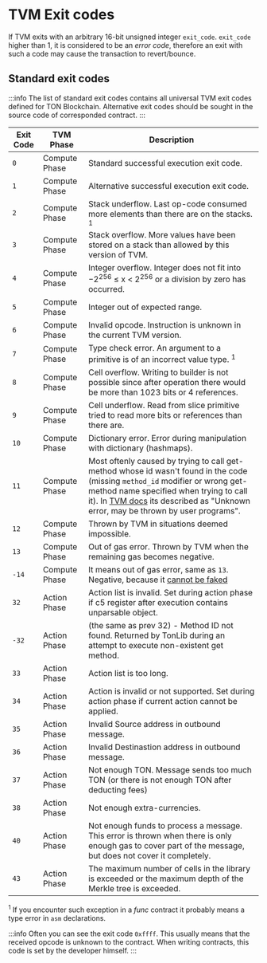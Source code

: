 # TVM Exit codes

If TVM exits with an arbitrary 16-bit unsigned integer `exit_code`. `exit_code` higher than 1, it is considered to be an _error code_, therefore an exit with such a code may cause the transaction to revert/bounce. 

## Standard exit codes

:::info
The list of standard exit codes contains all universal TVM exit codes defined for TON Blockchain. Alternative exit codes should be sought in the source code of corresponded contract.
:::

| Exit Code | TVM Phase     | Description   
| --------- | ------------- | -------------                                                    
| `0`      | Compute Phase | Standard successful execution exit code.
| `1`      | Compute Phase | Alternative successful execution exit code.
| `2`      | Compute Phase | Stack underflow. Last op-code consumed more elements than there are on the stacks. <sup>1</sup>
| `3`      | Compute Phase | Stack overflow. More values have been stored on a stack than allowed by this version of TVM.
| `4`      | Compute Phase | Integer overflow. Integer does not fit into −2<sup>256</sup> ≤ x < 2<sup>256</sup> or a division by zero has occurred.
| `5`      | Compute Phase | Integer out of expected range.
| `6`      | Compute Phase | Invalid opcode. Instruction is unknown in the current TVM version.
| `7`      | Compute Phase | Type check error. An argument to a primitive is of an incorrect value type. <sup>1</sup>
| `8`      | Compute Phase | Cell overflow. Writing to builder is not possible since after operation there would be more than 1023 bits or 4 references.
| `9`      | Compute Phase | Cell underflow. Read from slice primitive tried to read more bits or references than there are.
| `10`     | Compute Phase | Dictionary error. Error during manipulation with dictionary (hashmaps).
| `11`     | Compute Phase | Most oftenly caused by trying to call get-method whose id wasn't found in the code (missing `method_id` modifier or wrong get-method name specified when trying to call it). In [TVM docs](https://ton.org/tvm.pdf) its described as "Unknown error, may be thrown by user programs". | 
| `12`     | Compute Phase | Thrown by TVM in situations deemed impossible.
| `13`     | Compute Phase | Out of gas error. Thrown by TVM when the remaining gas becomes negative.
| `-14`    | Compute Phase | It means out of gas error, same as `13`. Negative, because it [cannot be faked](https://github.com/ton-blockchain/ton/blob/20758d6bdd0c1327091287e8a620f660d1a9f4da/crypto/vm/vm.cpp#L492)                                                
| `32`     | Action Phase  | Action list is invalid. Set during action phase if c5 register after execution contains unparsable object.
| `-32`    | Action Phase  | (the same as prev 32) - Method ID not found. Returned by TonLib during an attempt to execute non-existent get method.
| `33`     | Action Phase  | Action list is too long. 
| `34`     | Action Phase  | Action is invalid or not supported. Set during action phase if current action cannot be applied.
| `35`     | Action Phase  | Invalid Source address in outbound message.      
| `36`     | Action Phase  | Invalid Destinastion address in outbound message.
| `37`     | Action Phase  | Not enough TON. Message sends too much TON (or there is not enough TON after deducting fees)                             
| `38`     | Action Phase  | Not enough extra-currencies.
| `40`     | Action Phase  | Not enough funds to process a message. This error is thrown when there is only enough gas to cover part of the message, but does not cover it completely.
| `43`     | Action Phase  | The maximum number of cells in the library is exceeded or the maximum depth of the Merkle tree is exceeded.

<sup>1</sup> If you encounter such exception in a _func_ contract it probably means a type error in `asm` declarations.

:::info
Often you can see the exit code `0xffff`. This usually means that the received opcode is unknown to the contract. When writing contracts, this code is set by the developer himself.
:::